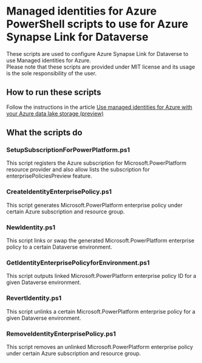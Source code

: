 # Managed identities for Azure PowerShell scripts to use for Azure Synapse Link for Dataverse

These scripts are used to configure Azure Synapse Link for Dataverse to use Managed identities for Azure.
</br>
Please note that these scripts are provided under MIT license and its usage is the sole responsibility of the user.

## How to run these scripts

Follow the instructions in the article [Use managed identities for Azure with your Azure data lake storage (preview)](https://review.learn.microsoft.com/en-us/power-apps/maker/data-platform/azure-synapse-link-msi?branch=matp-3225222)

## What the scripts do

### SetupSubscriptionForPowerPlatform.ps1
This script registers the Azure subscription for Microsoft.PowerPlatform resource provider and also allow lists the subscription for enterprisePoliciesPreview feature.

### CreateIdentityEnterprisePolicy.ps1
This script generates Microsoft.PowerPlatform enterprise policy under certain Azure subscription and resource group.

### NewIdentity.ps1
This script links or swap the generated Microsoft.PowerPlatform enterprise policy to a certain Dataverse environment.

### GetIdentityEnterprisePolicyforEnvironment.ps1
This script outputs linked Microsoft.PowerPlatform enterprise policy ID for a given Dataverse environment.

### RevertIdentity.ps1
This script unlinks a certain Microsoft.PowerPlatform enterprise policy for a given Dataverse environment.

### RemoveIdentityEnterprisePolicy.ps1
This script removes an unlinked Microsoft.PowerPlatform enterprise policy under certain Azure subscription and resource group.
